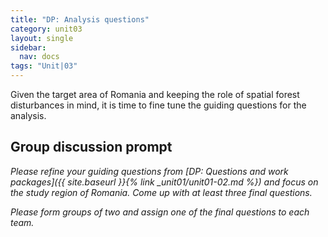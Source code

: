 ```yaml
---
title: "DP: Analysis questions"
category: unit03
layout: single
sidebar:
  nav: docs
tags: "Unit|03"
---
```


Given the target area of Romania and keeping the role of spatial forest disturbances in mind, it is time to fine tune the guiding questions for the analysis. 

## Group discussion prompt
*Please refine your guiding questions from [DP: Questions and work packages]({{ site.baseurl }}{% link _unit01/unit01-02.md %}) and focus on the study region of Romania. Come up with at least three final questions.*

*Please form groups of two and assign one of the final questions to each team.*

